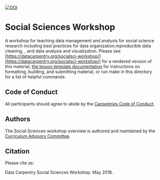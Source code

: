 [![DOI](https://zenodo.org/badge/92422998.svg)](https://zenodo.org/badge/latestdoi/92422998)

# Social Sciences Workshop

A workshop for teaching data management and analysis for social science research including best practices for data organization,reproducible data cleaning, , and data analysis and visualization. Please see [https://datacarpentry.org/socialsci-workshop/](https://datacarpentry.org/socialsci-workshop/) for a rendered version of this material, [the lesson template documentation](https://carpentries.github.io/lesson-example/) for instructions on formatting, building, and submitting material, or run make in this directory for a list of helpful commands.

## Code of Conduct

All participants should agree to abide by the [Carpentries Code of Conduct](https://docs.carpentries.org/topic_folders/policies/code-of-conduct.html).

## Authors

The Social Sciences workshop overview is authored and maintained by the [Curriculum Advisory Committee](https://www.datacarpentry.org/lesson-leadership/#curriculum-advisors---social-sciences).

## Citation

Please cite as:

Data Carpentry Social Sciences Workshop. May 2018.


